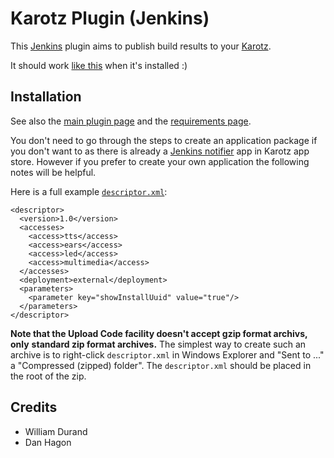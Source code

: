 Karotz Plugin (Jenkins)
=======================

This [Jenkins](http://jenkins-ci.org/) plugin aims to publish build results to your [Karotz](http://www.karotz.com/).

It should work [like this](http://www.youtube.com/watch?v=Uq0XebJq1S4) when
it's installed :)

Installation
------------

See also the [main plugin page](http://wiki.jenkins-ci.org/display/JENKINS/Karotz+Plugin)
and the [requirements page](https://wiki.jenkins-ci.org/display/JENKINS/Karotz+Plugin+Requirement).

You don't need to go through the steps to create an application package if you
don't want to as there is already a [Jenkins notifier](http://www.karotz.com/appz/app?id=1736)
app in Karotz app store. However if you prefer to create your own application
the following notes will be helpful.

Here is a full example [`descriptor.xml`](http://wiki.karotz.com/index.php/Descriptor.xml):

    <descriptor>
      <version>1.0</version>
      <accesses>
        <access>tts</access>
        <access>ears</access>
        <access>led</access>
        <access>multimedia</access>
      </accesses>
      <deployment>external</deployment>
      <parameters>
        <parameter key="showInstallUuid" value="true"/>
      </parameters>
    </descriptor>

__Note that the Upload Code facility doesn't accept gzip format archivs, only__
__standard zip format archives.__ The simplest way to create such an archive is
to right-click `descriptor.xml` in Windows Explorer and "Sent to ..." a
"Compressed (zipped) folder". The `descriptor.xml` should be placed in the root
of the zip.

Credits
-------

* William Durand
* Dan Hagon